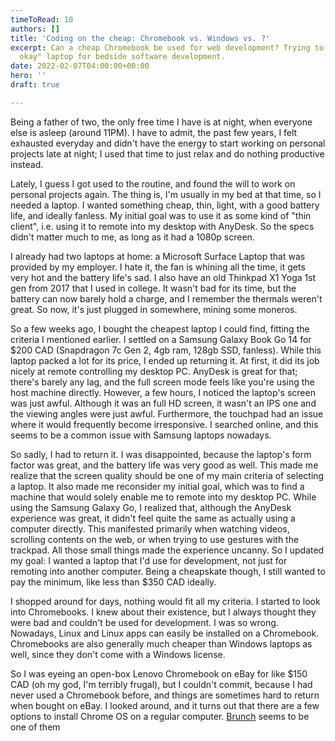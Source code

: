 ```yaml
---
timeToRead: 10
authors: []
title: 'Coding on the cheap: Chromebook vs. Windows vs. ?'
excerpt: Can a cheap Chromebook be used for web development? Trying to find the "most
  okay" laptop for bedside software development.
date: 2022-02-07T04:00:00+00:00
hero: ''
draft: true

---
```

Being a father of two, the only free time I have is at night, when everyone else is asleep (around 11PM). I have to admit, the past few years, I felt exhausted everyday and didn't have the energy to start working on personal projects late at night; I used that time to just relax and do nothing productive instead.

Lately, I guess I got used to the routine, and found the will to work on personal projects again. The thing is, I'm usually in my bed at that time, so I needed a laptop. I wanted something cheap, thin, light, with a good battery life, and ideally fanless. My initial goal was to use it as some kind of "thin client", i.e. using it to remote into my desktop with AnyDesk. So the specs didn't matter much to me, as long as it had a 1080p screen.

I already had two laptops at home: a Microsoft Surface Laptop that was provided by my employer. I hate it, the fan is whining all the time, it gets very hot and the battery life's sad. I also have an old Thinkpad X1 Yoga 1st gen from 2017 that I used in college. It wasn't bad for its time, but the battery can now barely hold a charge, and I remember the thermals weren't great. So now, it's just plugged in somewhere, mining some moneros. 

So a few weeks ago, I bought the cheapest laptop I could find, fitting the criteria I mentioned earlier. I settled on a Samsung Galaxy Book Go 14 for $200 CAD (Snapdragon 7c Gen 2, 4gb ram, 128gb SSD, fanless). While this laptop packed a lot for its price, I ended up returning it. At first, it did its job nicely at remote controlling my desktop PC. AnyDesk is great for that; there's barely any lag, and the full screen mode feels like you're using the host machine directly. However, a few hours, I noticed the laptop's screen was just awful. Although it was an full HD screen, it wasn't an IPS one and the viewing angles were just awful. Furthermore, the touchpad had an issue where it would frequently become irresponsive. I searched online, and this seems to be a common issue with Samsung laptops nowadays. 

So sadly, I had to return it. I was disappointed, because the laptop's form factor was great, and the battery life was very good as well. This made me realize that the screen quality should be one of my main criteria of selecting a laptop. It also made me reconsider my initial goal, which was to find a machine that would solely enable me to remote into my desktop PC. While using the Samsung Galaxy Go, I realized that, although the AnyDesk experience was great, it didn't feel quite the same as actually using a computer directly. This manifested primarily when watching videos, scrolling contents on the web, or when trying to use gestures with the trackpad. All those small things made the experience uncanny. So I updated my goal: I wanted a laptop that I'd use for development, not just for remoting into another computer. Being a cheapskate though, I still wanted to pay the minimum, like less than $350 CAD ideally. 

I shopped around for days, nothing would fit all my criteria. I started to look into Chromebooks. I knew about their existence, but I always thought they were bad and couldn't be used for development. I was so wrong. Nowadays, Linux and Linux apps can easily be installed on a Chromebook. Chromebooks are also generally much cheaper than Windows laptops as well, since they don't come with a Windows license.

So I was eyeing an open-box Lenovo Chromebook on eBay for like $150 CAD (oh my god, I'm terribly frugal), but I couldn't commit, because I had never used a Chromebook before, and things are sometimes hard to return when bought on eBay. I looked around, and it turns out that there are a few options to install Chrome OS on a regular computer. [Brunch](https://github.com/sebanc/brunch) seems to be one of them